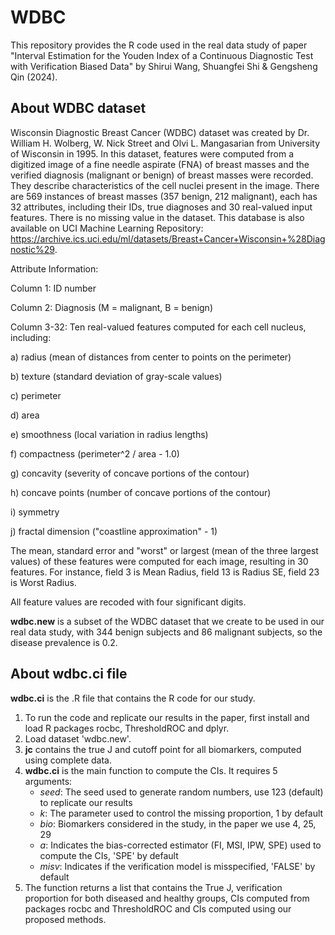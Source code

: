 # WDBC

This repository provides the R code used in the real data study of paper "Interval Estimation for the Youden Index of a Continuous Diagnostic Test with Verification Biased Data" by Shirui Wang, Shuangfei Shi & Gengsheng Qin (2024).

## About WDBC dataset

Wisconsin Diagnostic Breast Cancer (WDBC) dataset was created by Dr. William H. Wolberg, W. Nick Street and Olvi L. Mangasarian from University of Wisconsin in 1995. In this dataset, features were computed from a digitized image of a fine needle aspirate (FNA) of breast masses and the verified diagnosis (malignant or benign) of breast masses were recorded. They describe characteristics of the cell nuclei present in the image. There are 569 instances of breast masses (357 benign, 212 malignant), each has 32 attributes, including their IDs, true diagnoses and 30 real-valued input features. There is no missing value in the dataset. This database is also available on UCI Machine Learning Repository: https://archive.ics.uci.edu/ml/datasets/Breast+Cancer+Wisconsin+%28Diagnostic%29.

Attribute Information:

Column 1: ID number

Column 2: Diagnosis (M = malignant, B = benign)

Column 3-32: Ten real-valued features computed for each cell nucleus, including:

a) radius (mean of distances from center to points on the perimeter)

b) texture (standard deviation of gray-scale values)

c) perimeter

d) area

e) smoothness (local variation in radius lengths)

f) compactness (perimeter^2 / area - 1.0)

g) concavity (severity of concave portions of the contour)

h) concave points (number of concave portions of the contour)

i) symmetry

j) fractal dimension ("coastline approximation" - 1)

The mean, standard error and "worst" or largest (mean of the three largest values) of these features were computed for each image, resulting in 30 features. For instance, field 3 is Mean Radius, field 13 is Radius SE, field 23 is Worst Radius.

All feature values are recoded with four significant digits.

**wdbc.new** is a subset of the WDBC dataset that we create to be used in our real data study, with 344 benign subjects and 86 malignant subjects, so the disease prevalence is 0.2. 

## About wdbc.ci file

**wdbc.ci** is the .R file that contains the R code for our study.

1. To run the code and replicate our results in the paper, first install and load R packages rocbc, ThresholdROC and dplyr.
2. Load dataset 'wdbc.new'.
3. **jc** contains the true J and cutoff point for all biomarkers, computed using complete data.
4. **wdbc.ci** is the main function to compute the CIs. It requires 5 arguments:
   * *seed*: The seed used to generate random numbers, use 123 (default) to replicate our results
   * *k*: The parameter used to control the missing proportion, 1 by default
   * *bio*: Biomarkers considered in the study, in the paper we use 4, 25, 29
   * *a*: Indicates the bias-corrected estimator (FI, MSI, IPW, SPE) used to compute the CIs, 'SPE' by default
   * *misv*: Indicates if the verification model is misspecified, 'FALSE' by default  
5. The function returns a list that contains the True J, verification proportion for both diseased and healthy groups, CIs computed from packages rocbc and ThresholdROC and CIs computed using our proposed methods.
